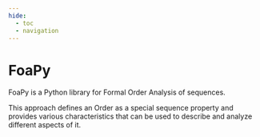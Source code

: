 ```yaml
---
hide:
  - toc
  - navigation
---
```


# FoaPy

FoaPy is a Python library for Formal Order Analysis of sequences.

This approach defines an Order as a special sequence property and provides various characteristics that can be used to describe and analyze different aspects of it.

<div id="test"></div>
<script type="module">
  import { mount } from "https://cdn.jsdelivr.net/npm/@stlite/browser@0.80.4/build/stlite.js";
  mount(
    {
      streamlitConfig: {
        "theme.base": "dark",
        "theme.primaryColor": "#00b4d8",
        "theme.backgroundColor": "#03045e",
        "theme.secondaryBackgroundColor": "#0077b6",
        "theme.textColor": "#caf0f8",
        "client.toolbarMode": "viewer",
        "client.showErrorDetails": false,
        "layout.width": "800px",
        "layout.maxWidth": "800px"
      },
      // requirements: ["http://localhost:8000/assets/streamlit_sortables-0.3.1-py3-none-any.whl", "foapy"],
      requirements: ["https://intervals-mining-lab.github.io/foapy/streamlit-frontpage/assets/streamlit_sortables-0.3.1-py3-none-any.whl", "foapy"],
      entrypoint: "streamlit_app.py",
      files: {
        "streamlit_sortables-0.3.1-py3-none-any.whl": {
          url: "./assets/streamlit_sortables-0.3.1-py3-none-any.whl",
        },
        "streamlit_app.py": `
import streamlit as st
import foapy
from streamlit_sortables import sort_items

style = """
.sortable-item {
    margin-bottom: 5px;
    margin-top: 5px;
    margin-left: 0;
    margin-right: 0;
    border-radius: 0;
    border: 1px solid #000;
}

.sortable-item:hover {
    margin-bottom: 5px;
    margin-top: 5px;
    margin-left: 0;
    margin-right: 0;
    border-radius: 0;
    border: 1px solid #000;
}
"""

toungle_twister = """
Peter Piper picked a peck of pickled peppers
A peck of pickled peppers Peter Piper picked
If Peter Piper picked a peck of pickled peppers
Where's the peck of pickled peppers Peter Piper picked
"""

for i in toungle_twister.splitlines():
  st.write(i)

source = toungle_twister.lower().split()
sorted_source = sort_items(source, custom_style=style)

intervals = foapy.intervals(sorted_source, foapy.binding.start, foapy.mode.cycle)
g = foapy.characteristics.average_remoteness(intervals)
st.write(f'g: {g}')
`,
      },
      streamlitConfig: {
        // Streamlit configuration
        "client.toolbarMode": "minimal",
      },
    },
    document.getElementById("test"),
  );
</script>
